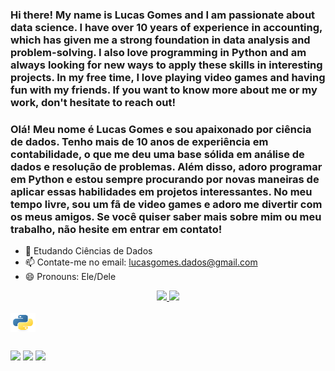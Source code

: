 ### Hi there! My name is Lucas Gomes and I am passionate about data science. I have over 10 years of experience in accounting, which has given me a strong foundation in data analysis and problem-solving. I also love programming in Python and am always looking for new ways to apply these skills in interesting projects. In my free time, I love playing video games and having fun with my friends. If you want to know more about me or my work, don't hesitate to reach out!

### Olá! Meu nome é Lucas Gomes e sou apaixonado por ciência de dados. Tenho mais de 10 anos de experiência em contabilidade, o que me deu uma base sólida em análise de dados e resolução de problemas. Além disso, adoro programar em Python e estou sempre procurando por novas maneiras de aplicar essas habilidades em projetos interessantes. No meu tempo livre, sou um fã de video games e adoro me divertir com os meus amigos. Se você quiser saber mais sobre mim ou meu trabalho, não hesite em entrar em contato!

- 🌱 Etudando Ciências de Dados
- 📫 Contate-me no email: lucasgomes.dados@gmail.com
- 😄 Pronouns: Ele/Dele


<div align="center">
  <a href="https://github.com/euolucasgomes">
  <img height="180em" src="https://github-readme-stats.vercel.app/api?username=euolucasgomes&show_icons=true&theme=dark&include_all_commits=true&count_private=true"/>
  <img height="180em" src="https://github-readme-stats.vercel.app/api/top-langs/?username=euolucasgomes&layout=compact&langs_count=7&theme=dark"/>
</div>
  
 <div style="display: inline_block"><br>
  <img align="center" alt="Rafa-Python" height="30" width="40" src="https://raw.githubusercontent.com/devicons/devicon/master/icons/python/python-original.svg">
</div>
 
  ##
  
<div> 
  <a href="https://www.instagram.com/euolucasgomes" target="_blank"><img src="https://img.shields.io/badge/-Instagram-%23E4405F?style=for-the-badge&logo=instagram&logoColor=white" target="_blank"></a>
  <a href = "mailto:lucasgomes.dados@gmail.com"><img src="https://img.shields.io/badge/-Gmail-%23333?style=for-the-badge&logo=gmail&logoColor=white" target="_blank"></a>
  <a href="https://www.linkedin.com/in/lucas-gomes-de-oliveira-75b234107" target="_blank"><img src="https://img.shields.io/badge/-LinkedIn-%230077B5?style=for-the-badge&logo=linkedin&logoColor=white" target="_blank"></a>
</div>
